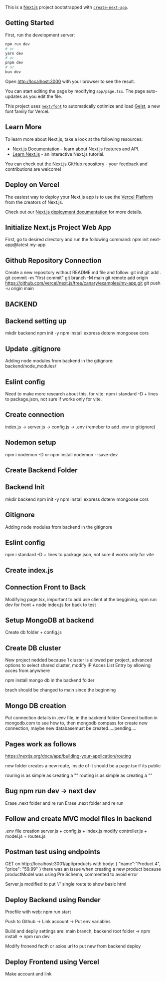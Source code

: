 This is a [Next.js](https://nextjs.org) project bootstrapped with [`create-next-app`](https://nextjs.org/docs/app/api-reference/cli/create-next-app).

## Getting Started

First, run the development server:

```bash
npm run dev
# or
yarn dev
# or
pnpm dev
# or
bun dev
```

Open [http://localhost:3000](http://localhost:3000) with your browser to see the result.

You can start editing the page by modifying `app/page.tsx`. The page auto-updates as you edit the file.

This project uses [`next/font`](https://nextjs.org/docs/app/building-your-application/optimizing/fonts) to automatically optimize and load [Geist](https://vercel.com/font), a new font family for Vercel.

## Learn More

To learn more about Next.js, take a look at the following resources:

- [Next.js Documentation](https://nextjs.org/docs) - learn about Next.js features and API.
- [Learn Next.js](https://nextjs.org/learn) - an interactive Next.js tutorial.

You can check out [the Next.js GitHub repository](https://github.com/vercel/next.js) - your feedback and contributions are welcome!

## Deploy on Vercel

The easiest way to deploy your Next.js app is to use the [Vercel Platform](https://vercel.com/new?utm_medium=default-template&filter=next.js&utm_source=create-next-app&utm_campaign=create-next-app-readme) from the creators of Next.js.

Check out our [Next.js deployment documentation](https://nextjs.org/docs/app/building-your-application/deploying) for more details.

## Initialize Next.js Project Web App   

First, go to desired directory and run the following command: npm init next-app@latest my-app.

## Github Repository Connection

Create a new repository without README.md file and follow:
git init
git add .
git commit -m "first commit"
git branch -M main
git remote add origin https://github.com/vercel/next.js/tree/canary/examples/my-app.git
git push -u origin main

## BACKEND

## Backend setting up   

mkdir backend
npm init -y
npm install express dotenv mongoose cors

## Update .gitignore

Adding node modules from backend in the gitignore: backend/node_modules/

## Eslint config

Need to make more research about this, for vite: npm i standard -D + lines to package.json, not sure if works only for vite.


## Create connection

index.js -> server.js -> config.js -> .env (remeber to add .env to gitignore)

## Nodemon setup

npm i nodemon -D or npm install nodemon --save-dev







## Create Backend Folder 

## Backend Init 

mkdir backend
npm init -y
npm install express dotenv mongoose cors    

## Gitignore

Adding node modules from backend in the gitignore 

## Eslint config
npm i standard -D + lines to package.json, not sure if works only for vite

## Create index.js

## Connection Front to Back
Modifying page.tsx, important to add use client at the beggining, npm run dev for front + node index.js for back to test

## Setup MongoDB at backend

Create  db folder + config.js   

## Create DB cluster

New project nedded because 1 cluster is allowed per project, advanced options to select shared cluster, modify IP Acces List Entry by allowing acces from anywhere

npm install mongo db in the backend folder 

brach should be changed to main since the beginning

## Mongo DB creation

Put connection details in .env file, in the backend folder
Connect button in mongodb.com to see how to, then mongodb compass for create new connection, maybe new databasemust be created.....pending....

## Pages work as follows 

https://nextjs.org/docs/app/building-your-application/routing

new folder creates a new route, inside of it should be a page.tsx if its public

rouring is as simple as creating a "<Link>"
routing is as simple as creating a "<Link>"

## Bug npm run dev -> next dev

Erase .next folder and re run
Erase .next folder and re run

## Follow and create MVC model files in backend

.env file creation
server.js + config.js + index.js modify 
controller.js + model.js + routes.js

## Postman test using endpoints

GET on http://localhost:3001/api/products with body:
{
    "name":"Product 4",
    "price": "59.99"
} 
there was an issue when creating a new product because productModel was using Pre Schema, commented to avoid error

Server.js modified to put '/' single route to show basic html

## Deploy Backend using Render

Procfile with web: npm run start

Push to Github -> Link account -> Put env variables 

Build and depliy settings are: main branch, backend root folder -> npm install -> npm run dev 

Modify fronend fecth or axios url to put new from backend deploy


## Deploy Frontend using Vercel

Make account and link 
